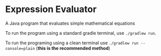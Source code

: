 # Expression Evaluator
A Java program that evaluates simple mathematical equations

To run the program using a standard gradle terminal, use `./gradlew run`.

To run the programing using a clean terminal use `./gradlew run --console=plain` (**this is the recommended method**)